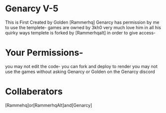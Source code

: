 # Genarcy V-5

This is First Created by Golden [Rammerhq] 
Genarcy has permission by me to use the templete- games are owned by 3kh0 very much love him in all his quirky ways
templete is forked by [Rammerhqalt] in order to give access-

# Your Permissions- 
you may not edit the code- you can fork and deploy to render
you may not use the games without asking Genarcy or Golden on the Genarcy discord


# Collaberators
[Rammehq]or[RammerhqAlt]and[Genarcy]

